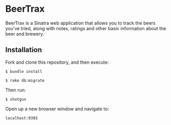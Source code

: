 # BeerTrax

BeerTrax is a Sinatra web application that allows you to track the beers you've tried, along with notes, ratings and other basic information about the beer and brewery.

## Installation

Fork and clone this repository, and then execute:

    $ bundle install

    $ rake db:migrate

Then run:

    $ shotgun

Open up a new browser window and navigate to:

    localhost:9393

